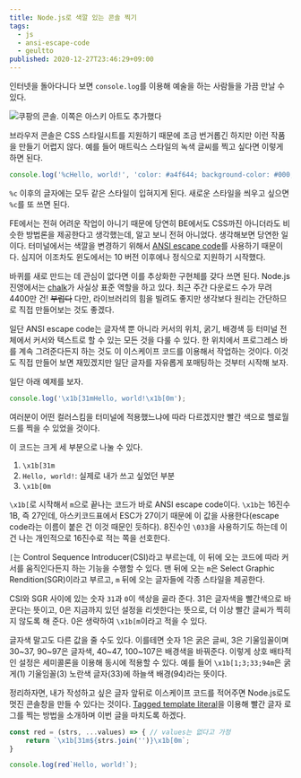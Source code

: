 ```yaml
---
title: Node.js로 색깔 있는 콘솔 찍기
tags:
  - js
  - ansi-escape-code
  - geultto
published: 2020-12-27T23:46:29+09:00
---
```


인터넷을 돌아다니다 보면 `console.log`를 이용해 예술을 하는 사람들을 가끔 만날 수 있다.

![쿠팡의 콘솔. 이쪽은 아스키 아트도 추가했다](./assets/coupang-console.png)

브라우저 콘솔은 CSS 스타일시트를 지원하기 때문에 조금 번거롭긴 하지만 이런 작품을 만들기 어렵지 않다. 예를 들어 매트릭스 스타일의 녹색 글씨를 찍고 싶다면 이렇게 하면 된다.

```js
console.log('%cHello, world!', 'color: #a4f644; background-color: #000;');
```

`%c` 이후의 글자에는 모두 같은 스타일이 입혀지게 된다. 새로운 스타일을 씌우고 싶으면 `%c`를 또 쓰면 된다.

FE에서는 전혀 어려운 작업이 아니기 때문에 당연히 BE에서도 CSS까진 아니더라도 비슷한 방법론을 제공한다고 생각했는데, 알고 보니 전혀 아니었다. 생각해보면 당연한 일이다. 터미널에서는 색깔을 변경하기 위해서 [ANSI escape code](https://en.wikipedia.org/wiki/ANSI_escape_code)를 사용하기 때문이다. 심지어 이조차도 윈도에서는 10 버전 이후에나 정식으로 지원하기 시작했다.

바퀴를 새로 만드는 데 관심이 없다면 이를 추상화한 구현체를 갖다 쓰면 된다. Node.js 진영에서는 [chalk](https://www.npmjs.com/package/chalk)가 사실상 표준 역할을 하고 있다. 최근 주간 다운로드 수가 무려 4400만 건! ~~부럽다~~ 다만, 라이브러리의 힘을 빌려도 좋지만 생각보다 원리는 간단하므로 직접 만들어보는 것도 좋겠다.

일단 ANSI escape code는 글자색 뿐 아니라 커서의 위치, 굵기, 배경색 등 터미널 전체에서 커서와 텍스트로 할 수 있는 모든 것을 다룰 수 있다. 한 위치에서 프로그레스 바를 계속 그려준다든지 하는 것도 이 이스케이프 코드를 이용해서 작업하는 것이다. 이것도 직접 만들어 보면 재밌겠지만 일단 글자를 자유롭게 포매팅하는 것부터 시작해 보자.

일단 아래 예제를 보자.

```js
console.log('\x1b[31mHello, world!\x1b[0m');
```

여러분이 어떤 컬러스킴을 터미널에 적용했느냐에 따라 다르겠지만 빨간 색으로 헬로월드를 찍을 수 있었을 것이다.

이 코드는 크게 세 부분으로 나눌 수 있다.

1. `\x1b[31m`
2. `Hello, world!`: 실제로 내가 쓰고 싶었던 부분
3. `\x1b[0m`

`\x1b[`로 시작해서 `m`으로 끝나는 코드가 바로 ANSI escape code이다. `\x1b`는 16진수 1B, 즉 27인데, 아스키코드표에서 ESC가 27이기 때문에 이 값을 사용한다(escape code라는 이름이 붙은 건 이것 때문인 듯하다). 8진수인 `\033`을 사용하기도 하는데 이건 나는 개인적으로 16진수로 적는 쪽을 선호한다.

`[`는 Control Sequence Introducer(CSI)라고 부르는데, 이 뒤에 오는 코드에 따라 커서를 움직인다든지 하는 기능을 수행할 수 있다. 맨 뒤에 오는 `m`은 Select Graphic Rendition(SGR)이라고 부르고, `m` 뒤에 오는 글자들에 각종 스타일을 제공한다.

CSI와 SGR 사이에 있는 숫자 `31`과 `0`이 색상을 골라 준다. 31은 글자색을 빨간색으로 바꾼다는 뜻이고, 0은 지금까지 있던 설정을 리셋한다는 뜻으로, 더 이상 빨간 글씨가 찍히지 않도록 해 준다. 0은 생략하여 `\x1b[m`이라고 적을 수 있다.

글자색 말고도 다른 값을 줄 수도 있다. 이를테면 숫자 1은 굵은 글씨, 3은 기울임꼴이며 30\~37, 90\~97은 글자색, 40\~47, 100\~107은 배경색을 바꿔준다. 이렇게 상호 배타적인 설정은 세미콜론을 이용해 동시에 적용할 수 있다. 예를 들어 `\x1b[1;3;33;94m`은 굵게(1) 기울임꼴(3) 노란색 글자(33)에 하늘색 배경(94)라는 뜻이다.

정리하자면, 내가 작성하고 싶은 글자 앞뒤로 이스케이프 코드를 적어주면 Node.js로도 멋진 콘솔창을 만들 수 있다는 것이다. [Tagged template literal](https://developer.mozilla.org/ko/docs/Web/JavaScript/Reference/Template_literals#Tagged_templates)을 이용해 빨간 글자 로그를 찍는 방법을 소개하며 이번 글을 마치도록 하겠다.

```js
const red = (strs, ...values) => { // values는 없다고 가정
	return `\x1b[31m${strs.join('')}\x1b[0m`;
}

console.log(red`Hello, world!`);
```
